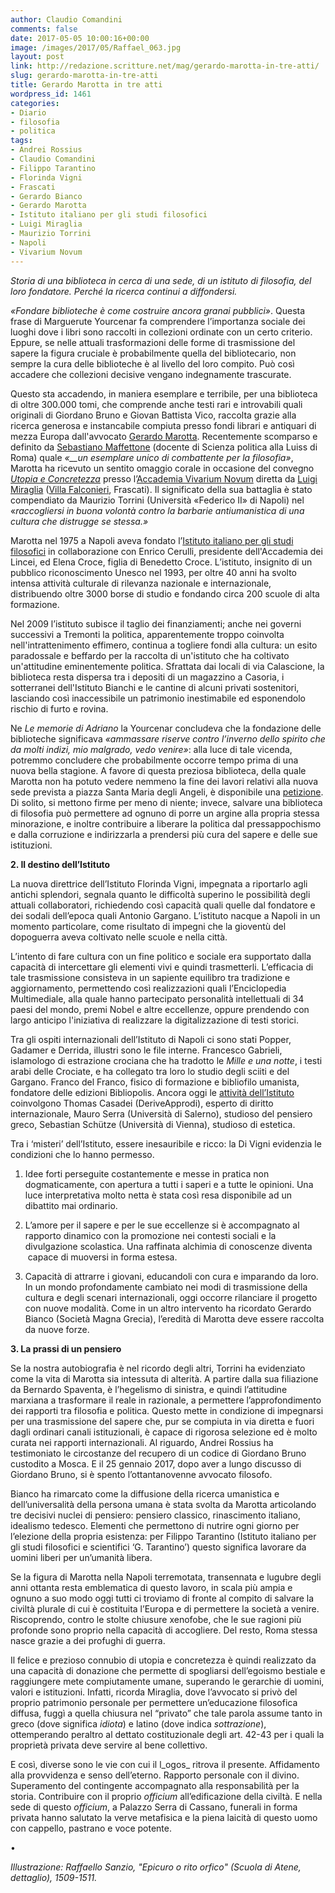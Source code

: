 ```yaml
---
author: Claudio Comandini
comments: false
date: 2017-05-05 10:00:16+00:00
image: /images/2017/05/Raffael_063.jpg
layout: post
link: http://redazione.scritture.net/mag/gerardo-marotta-in-tre-atti/
slug: gerardo-marotta-in-tre-atti
title: Gerardo Marotta in tre atti
wordpress_id: 1461
categories:
- Diario
- filosofia
- politica
tags:
- Andrei Rossius
- Claudio Comandini
- Filippo Tarantino
- Florinda Vigni
- Frascati
- Gerardo Bianco
- Gerardo Marotta
- Istituto italiano per gli studi filosofici
- Luigi Miraglia
- Maurizio Torrini
- Napoli
- Vivarium Novum
---
```


_Storia di una biblioteca in cerca di una sede, di un istituto di filosofia, del loro fondatore. Perché la ricerca continui a diffondersi._



_«Fondare biblioteche è come costruire ancora granai pubblici»_. Questa frase di Marguerute Yourcenar fa comprendere l’importanza sociale dei luoghi dove i libri sono raccolti in collezioni ordinate con un certo criterio. Eppure, se nelle attuali trasformazioni delle forme di trasmissione del sapere la figura cruciale è probabilmente quella del bibliotecario, non sempre la cura delle biblioteche è al livello del loro compito. Può così accadere che collezioni decisive vengano indegnamente trascurate.

Questo sta accadendo, in maniera esemplare e terribile, per una biblioteca di oltre 300.000 tomi, che comprende anche testi rari e introvabili quali originali di Giordano Bruno e Giovan Battista Vico, raccolta grazie alla ricerca generosa e instancabile compiuta presso fondi librari e antiquari di mezza Europa dall'avvocato [Gerardo Marotta](https://it.wikipedia.org/wiki/Gerardo_Marotta). Recentemente scomparso e definito da [Sebastiano Maffettone](http://www.ilsole24ore.com/art/commenti-e-idee/2017-01-26/gerardo-marotta-filosofo-napoli-204830.shtml?uuid=AE0E2gI) (docente di Scienza politica alla Luiss di Roma) quale _«__un esemplare unico di combattente per la filosofia»_, Marotta ha ricevuto un sentito omaggio corale in occasione del convegno [_Utopia e Concretezza_](http://www.iisf.it/pdfsito/locandine/27%20aprile%202017%20-%20Frascati.pdf) presso l’[Accademia Vivarium Novum](https://vivariumnovum.net) diretta da [Luigi Miraglia](https://it.wikipedia.org/wiki/Luigi_Miraglia_(latinista)) ([Villa Falconieri](https://it.wikipedia.org/wiki/Villa_Falconieri), Frascati). Il significato della sua battaglia è stato compendiato da Maurizio Torrini (Università «Federico II» di Napoli) nel «_raccogliersi in buona volontà contro la barbarie antiumanistica di una cultura che distrugge se stessa.»_

Marotta nel 1975 a Napoli aveva fondato l’[Istituto italiano per gli studi filosofici](http://www.iisf.it) in collaborazione con Enrico Cerulli, presidente dell'Accademia dei Lincei, ed Elena Croce, figlia di Benedetto Croce. L’istituto, insignito di un pubblico riconoscimento Unesco nel 1993, per oltre 40 anni ha svolto intensa attività culturale di rilevanza nazionale e internazionale, distribuendo oltre 3000 borse di studio e fondando circa 200 scuole di alta formazione.

Nel 2009 l’istituto subisce il taglio dei finanziamenti; anche nei governi successivi a Tremonti la politica, apparentemente troppo coinvolta nell'intrattenimento effimero, continua a togliere fondi alla cultura: un esito paradossale e beffardo per la raccolta di un'istituto che ha coltivato un'attitudine eminentemente politica. Sfrattata dai locali di via Calascione, la biblioteca resta dispersa tra i depositi di un magazzino a Casoria, i sotterranei dell'Istituto Bianchi e le cantine di alcuni privati sostenitori, lasciando così inaccessibile un patrimonio inestimabile ed esponendolo rischio di furto e rovina.

Ne _Le memorie di Adriano_ la Yourcenar concludeva che la fondazione delle biblioteche significava _«ammassare riserve contro l’inverno dello spirito che da molti indizi, mio malgrado, vedo venire»_: alla luce di tale vicenda, potremmo concludere che probabilmente occorre tempo prima di una nuova bella stagione. A favore di questa preziosa biblioteca, della quale Marotta non ha potuto vedere nemmeno la fine dei lavori relativi alla nuova sede prevista a piazza Santa Maria degli Angeli, è disponibile una [petizione](https://www.change.org/p/firma-anche-tu-per-salvare-la-biblioteca-dell-istituto-italiano-per-gli-studi-filosofici). Di solito, si mettono firme per meno di niente; invece, salvare una biblioteca di filosofia può permettere ad ognuno di porre un argine alla propria stessa minorazione, e inoltre contribuire a liberare la politica dal pressappochismo e dalla corruzione e indirizzarla a prendersi più cura del sapere e delle sue istituzioni.



**2. Il destino dell’Istituto**

La nuova direttrice dell’Istituto Florinda Vigni, impegnata a riportarlo agli antichi splendori, segnala quanto le difficoltà superino le possibilità degli attuali collaboratori, richiedendo così capacità quali quelle dal fondatore e dei sodali dell’epoca quali Antonio Gargano. L’istituto nacque a Napoli in un momento particolare, come risultato di impegni che la gioventù del dopoguerra aveva coltivato nelle scuole e nella città.

L’intento di fare cultura con un fine politico e sociale era supportato dalla capacità di intercettare gli elementi vivi e quindi trasmetterli. L’efficacia di tale trasmissione consisteva in un sapiente equilibro tra tradizione e aggiornamento, permettendo così realizzazioni quali l’Enciclopedia Multimediale, alla quale hanno partecipato personalità intellettuali di 34 paesi del mondo, premi Nobel e altre eccellenze, oppure prendendo con largo anticipo l'iniziativa di realizzare la digitalizzazione di testi storici.

Tra gli ospiti internazionali dell’Istituto di Napoli ci sono stati Popper, Gadamer e Derrida, illustri sono le file interne. Francesco Gabrieli, islamologo di estrazione crociana che ha tradotto le _Mille e una notte_, i testi arabi delle Crociate, e ha collegato tra loro lo studio degli sciiti e del Gargano. Franco del Franco, fisico di formazione e bibliofilo umanista, fondatore delle edizioni Bibliopolis. Ancora oggi le [attività dell’Istituto](http://www.iisf.it/programma/indicep.htm) coinvolgono Thomas Casadei (DeriveApprodi), esperto di diritto internazionale, Mauro Serra (Università di Salerno), studioso del pensiero greco, Sebastian Schütze (Università di Vienna), studioso di estetica.

Tra i ‘misteri’ dell’Istituto, essere inesauribile e ricco: la Di Vigni evidenzia le condizioni che lo hanno permesso.

1. Idee forti perseguite costantemente e messe in pratica non dogmaticamente, con apertura a tutti i saperi e a tutte le opinioni. Una luce interpretativa molto netta è stata così resa disponibile ad un dibattito mai ordinario.

2. L’amore per il sapere e per le sue eccellenze si è accompagnato al rapporto dinamico con la promozione nei contesti sociali e la divulgazione scolastica. Una raffinata alchimia di conoscenze diventa  capace di muoversi in forma estesa.

3. Capacità di attrarre i giovani, educandoli con cura e imparando da loro. In un mondo profondamente cambiato nei modi di trasmissione della cultura e degli scenari internazionali, oggi occorre rilanciare il progetto con nuove modalità. Come in un altro intervento ha ricordato Gerardo Bianco (Società Magna Grecia), l’eredità di Marotta deve essere raccolta da nuove forze.



**3. La prassi di un pensiero**

Se la nostra autobiografia è nel ricordo degli altri, Torrini ha evidenziato come la vita di Marotta sia intessuta di alterità. A partire dalla sua filiazione da Bernardo Spaventa, è l’hegelismo di sinistra, e quindi l’attitudine marxiana a trasformare il reale in razionale, a permettere l’approfondimento dei rapporti tra filosofia e politica. Questo mette in condizione di impegnarsi per una trasmissione del sapere che, pur se compiuta in via diretta e fuori dagli ordinari canali istituzionali, è capace di rigorosa selezione ed è molto curata nei rapporti internazionali. Al riguardo, Andrei Rossius ha testimoniato le circostanze del recupero di un codice di Giordano Bruno custodito a Mosca. E il 25 gennaio 2017, dopo aver a lungo discusso di Giordano Bruno, si è spento l’ottantanovenne avvocato filosofo.

Bianco ha rimarcato come la diffusione della ricerca umanistica e dell’universalità della persona umana è stata svolta da Marotta articolando tre decisivi nuclei di pensiero: pensiero classico, rinascimento italiano, idealismo tedesco. Elementi che permettono di nutrire ogni giorno per l’elezione della propria esistenza: per Filippo Tarantino (Istituto italiano per gli studi filosofici e scientifici ‘G. Tarantino’) questo significa lavorare da uomini liberi per un’umanità libera.

Se la figura di Marotta nella Napoli terremotata, transennata e lugubre degli anni ottanta resta emblematica di questo lavoro, in scala più ampia e ognuno a suo modo oggi tutti ci troviamo di fronte al compito di salvare la civiltà plurale di cui è costituita l’Europa e di permettere la società a venire. Riscoprendo, contro le stolte chiusure xenofobe, che le sue ragioni più profonde sono proprio nella capacità di accogliere. Del resto, Roma stessa nasce grazie a dei profughi di guerra.

Il felice e prezioso connubio di utopia e concretezza è quindi realizzato da una capacità di donazione che permette di spogliarsi dell’egoismo bestiale e raggiungere mete compiutamente umane, superando le gerarchie di uomini, valori e istituzioni. Infatti, ricorda Miraglia, dove l’avvocato si privò del proprio patrimonio personale per permettere un’educazione filosofica diffusa, fuggì a quella chiusura nel “privato” che tale parola assume tanto in greco (dove significa _idiota_) e latino (dove indica _sottrazione_), ottemperando peraltro al dettato costituzionale degli art. 42-43 per i quali la proprietà privata deve servire al bene collettivo.

E così, diverse sono le vie con cui il l_ogos_ ritrova il presente. Affidamento alla provvidenza e senso dell’eterno. Rapporto personale con il divino. Superamento del contingente accompagnato alla responsabilità per la storia. Contribuire con il proprio _officium_ all’edificazione della civiltà. E nella sede di questo _officium_, a Palazzo Serra di Cassano, funerali in forma privata hanno salutato la verve metafisica e la piena laicità di questo uomo con cappello, pastrano e voce potente.

•

_Illustrazione: Raffaello Sanzio, "Epicuro o rito orfico" (Scuola di Atene, dettaglio), 1509-1511._
